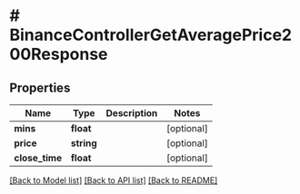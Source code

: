 # # BinanceControllerGetAveragePrice200Response

## Properties

Name | Type | Description | Notes
------------ | ------------- | ------------- | -------------
**mins** | **float** |  | [optional]
**price** | **string** |  | [optional]
**close_time** | **float** |  | [optional]

[[Back to Model list]](../../README.md#models) [[Back to API list]](../../README.md#endpoints) [[Back to README]](../../README.md)
